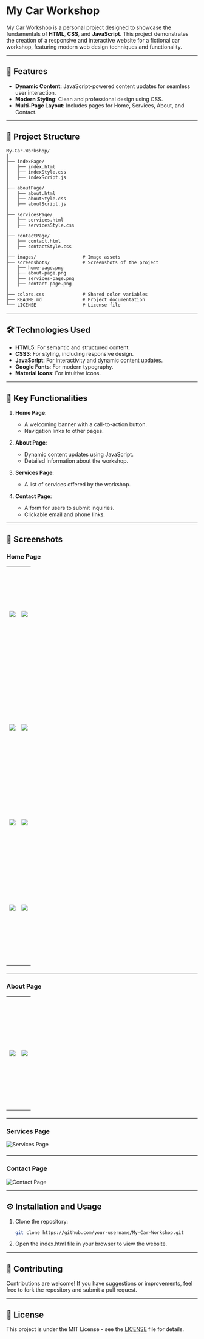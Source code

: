 # My Car Workshop

My Car Workshop is a personal project designed to showcase the fundamentals of **HTML**, **CSS**, and **JavaScript**. This project demonstrates the creation of a responsive and interactive website for a fictional car workshop, featuring modern web design techniques and functionality.

---

## 🚀 Features

- **Dynamic Content**: JavaScript-powered content updates for seamless user interaction.
- **Modern Styling**: Clean and professional design using CSS.
- **Multi-Page Layout**: Includes pages for Home, Services, About, and Contact.

---

## 📂 Project Structure

```
My-Car-Workshop/
│
├── indexPage/
│   ├── index.html
│   ├── indexStyle.css
│   ├── indexScript.js
│
├── aboutPage/
│   ├── about.html
│   ├── aboutStyle.css
│   ├── aboutScript.js
│
├── servicesPage/
│   ├── services.html
│   ├── servicesStyle.css
│
├── contactPage/
│   ├── contact.html
│   ├── contactStyle.css
│
├── images/                 # Image assets
├── screenshots/            # Screenshots of the project
│   ├── home-page.png
│   ├── about-page.png
│   ├── services-page.png
│   ├── contact-page.png
│
├── colors.css              # Shared color variables
├── README.md               # Project documentation
└── LICENSE                 # License file
```

---

## 🛠️ Technologies Used

- **HTML5**: For semantic and structured content.
- **CSS3**: For styling, including responsive design.
- **JavaScript**: For interactivity and dynamic content updates.
- **Google Fonts**: For modern typography.
- **Material Icons**: For intuitive icons.

---

## 🌟 Key Functionalities

1. **Home Page**:
   - A welcoming banner with a call-to-action button.
   - Navigation links to other pages.

2. **About Page**:
   - Dynamic content updates using JavaScript.
   - Detailed information about the workshop.

3. **Services Page**:
   - A list of services offered by the workshop.

4. **Contact Page**:
   - A form for users to submit inquiries.
   - Clickable email and phone links.

---

## 📸 Screenshots

### Home Page
<table>
  <tr height="250px">
    <td><img src="screenshots/HomePage1.png"></td>
    <td><img src="screenshots/HomePage1.png"></td>
  </tr>
  <tr height="350px">
    <td><img src="screenshots/HomePage1.png"></td>
    <td><img src="screenshots/HomePage1.png"></td>
  </tr>
  <tr height="150px">
    <td><img src="screenshots/HomePage1.png"></td>
    <td><img src="screenshots/HomePage1.png"></td>
  </tr>
  <tr height="300px">
    <td><img src="screenshots/HomePage1.png"></td>
    <td><img src="screenshots/HomePage1.png"></td>
  </tr>
</table>

<hr style="border-bottom: 0.1px solid #ccc; margin: 20px 0;">

### About Page
<table>
  <tr height="300px">
    <td><img src="screenshots/AboutPage1.png"></td>
    <td><img src="screenshots/AboutPage2.png"></td>
  </tr>
</table>

<hr style="border-bottom: 0.3px solid #ccc; margin: 20px 0;">

### Services Page
![Services Page](screenshots/ServicesPage.png)

<hr style="border-bottom: 0.2px solid #ccc; margin: 20px 0;">

### Contact Page
![Contact Page](screenshots/ContactPage.png)

---

## ⚙️ Installation and Usage

1. Clone the repository:
   ```bash
   git clone https://github.com/your-username/My-Car-Workshop.git
2. Open the index.html file in your browser to view the website.

---

## 🤝 Contributing
Contributions are welcome! If you have suggestions or improvements, feel free to fork the repository and submit a pull request.

---

## 📜 License
This project is under the MIT License - see the [LICENSE](./LICENSE) file for details.
